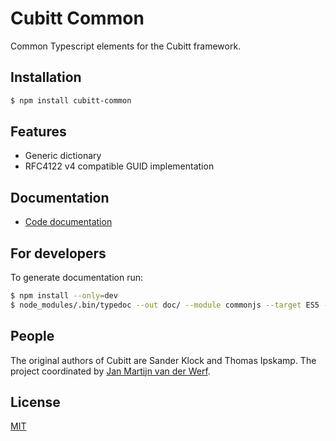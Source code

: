 # Cubitt Common
Common Typescript elements for the Cubitt framework.

## Installation

```bash
$ npm install cubitt-common
```

## Features

* Generic <string to any> dictionary
* RFC4122 v4 compatible GUID implementation

## Documentation

* [Code documentation](https://uu-cubitt.github.io/common/)

## For developers

To generate documentation run:
```bash
$ npm install --only=dev
$ node_modules/.bin/typedoc --out doc/ --module commonjs --target ES5 --mode file src/
```

## People

The original authors of Cubitt are Sander Klock and Thomas Ipskamp. The project coordinated by [Jan Martijn van der Werf](http://www.uu.nl/staff/JMEMvanderWerf).

## License

[MIT](LICENSE)
